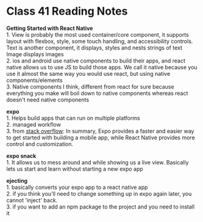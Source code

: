 # Class 41 Reading Notes

**Getting Started with React Native**  
1\. View is probably the most used container/core component, it supports layout with flexbox, style, some touch handling, and accessibility controls.  
Text is another component, it displays, styles and nests strings of text  
Image displays images  
2\. ios and android use native components to build their apps, and react native allows us to use JS to build those apps. We call it native because you use it almost the same way you would use react, but using native components/elements  
3\. Native components I think, different from react for sure because everything you make will boil down to native components whereas react doesn't need native components  

**expo**  
1\. Helps build apps that can run on multiple platforms  
2\. managed workflow  
3\. from [stack overflow](https://stackoverflow.com/questions/39170622/what-is-the-difference-between-expo-and-react-native): In summary, Expo provides a faster and easier way to get started with building a mobile app, while React Native provides more control and customization.  

**expo snack**  
1\. It allows us to mess around and while showing us a live view. Basically lets us start and learn without starting a new expo app  

**ejecting**  
1\. basically converts your expo app to a react native app  
2\. if you think you'll need to change something up in expo again later, you cannot 'inject' back.  
3\. if you want to add an npm package to the project and you need to install it  
